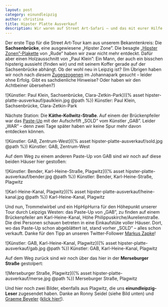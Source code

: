 ```yaml
---
layout: post
category: einundleipzig
author: christina
title: Hipster Platte Ausverkauf
description: Wir waren auf Street Art-Safari – und das mit eurer Hilfe! Gefunden haben wir Hipster, die an der Sachsenbrücke rumhängen, verhökerte Brückenpfeiler und einen Ausverkauf direkt am Kanal. Ein Einblick, was Straßenkunst zu Stadtentwicklung und Gentrifizierung in Leipzig zu sagen hat. Mit Wegbeschreibung.
---
```

Der erste Tipp für die Street Art-Tour kam aus unserem Bekanntenkreis: Die **Sachsenbrücke**, eine ausgewiesene „Hipster Zone”. Die besagte [„Hipster Zonen”-Plakette](https://www.facebook.com/photo.php?fbid=242528252609212&set=a.247893992072638.1073741848.100005561161517&type=1&theater) von „Rude” haben wir zwar nicht mehr entdeckt. Dafür aber einen Holzausschnitt von „Paul Klein”: Ein Mann, der auch ein bisschen hipsterig aussieht (finden wir) und mit seinem Koffer gerade auf der Sachsenbrücke abhängt. Ob der wohl neu in Leipzig ist? (Im Übrigen haben wir noch nach *diesem* [Zugegzogenen](https://www.facebook.com/photo.php?fbid=243882295807141&set=a.247893992072638.1073741848.100005561161517&type=1&theater) im Johannapark gesucht – leider ohne Erfolg. Gibt es sachdienliche Hinweise? Oder haben wir den Achtbeiner übersehen?)

![Künstler: Paul Klein, Sachsenbrücke, Clara-Zetkin-Park]({% asset hipster-platte-ausverkauf/paulklein.jpg @path %})
Künstler: Paul Klein, Sachsenbrücke, Clara-Zetkin-Park

Nächste Station: Die **Käthe-Kollwitz-Straße**. Auf einem der Brückenpfeiler war das [Paste-Up](http://de.wikipedia.org/wiki/Paste-Up) mit der Aufschrfift „SOLD” vom Künstler „GAB”. Leider „WAR” – denn zwei Tage später haben wir keine Spur mehr davon entdecken können.

![Künstler: GAB, Zentrum-West]({% asset hipster-platte-ausverkauf/sold.jpg @path %})
Künstler: GAB, Zentrum-West

Auf dem Weg zu einem anderen Paste-Up von GAB sind wir noch auf diese beiden Häuser hier gestoßen:

![Künstler: Bender, Karl-Heine-Straße, Plagwitz]({% asset hipster-platte-ausverkauf/bender.jpg @path %})
Künstler: Bender, Karl-Heine-Straße, Plagwitz

![Karl-Heine-Kanal, Plagwitz]({% asset hipster-platte-ausverkauf/heine-kanal.jpg @path %})
Karl-Heine-Kanal, Plagwitz

Und nun, Trommelwirbel und ein HipHipHurra für den Höhepunkt unserer Tour durch Leipzigs Westen: das Paste-Up von „GAB”, zu finden auf einem Brückenpfeiler am Karl-Heine-Kanal, Höhe Philippuskirche/Aurelienstraße. Die drei Personen schauen betreten in eine Einkaufstüte voller Häuser. Dort, wo das Paste-Up schon abgeblättert ist, stand vorher „SOLD” – alles schon verkauft. Danke für den Tipp an unseren Twitter-Follower [Markus Zapke](https://twitter.com/keimlink)!

![Künstler: GAB, Karl-Heine-Kanal, Plagwitz]({% asset hipster-platte-ausverkauf/gab.jpg @path %})
Künstler: GAB, Karl-Heine-Kanal, Plagwitz

Auf dem Weg zurück sind wir noch über das hier in der **Merseburger Straße** gestolpert:

![Merseburger Straße, Plagwitz]({% asset hipster-platte-ausverkauf/merse.jpg @path %})
Merseburger Straße, Plagwitz

Und hier noch zwei Bilder, ebenfalls aus Plagwitz, die uns **einundleipzig-Leser** zugesendet haben. Danke an Ronny Seidel (siehe Bild unten) und [Graeme Beyeler](https://twitter.com/graemebeyeler) ([klick hier!](https://twitter.com/graemebeyeler/status/492547899822440448/photo/1)).
